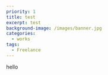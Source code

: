 ```yaml
---
priority: 1
title: test
excerpt: test
background-image: /images/banner.jpg
categories:
  - works
tags:
  - Freelance
---
```

hello